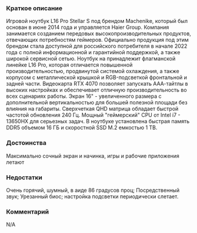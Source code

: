 ### **Краткое описание**
Игровой ноутбук L16 Pro Stellar S под брендом Machenike, который был основан в июне 2014 года и управляется Haier Group. Компания занимается созданием передовых высокопроизводительных продуктов, отвечающих потребностям геймеров. Официально продукция под этим брендом стала доступной для российского потребителя в начале 2022 года с полной информационной и гарантийной поддержкой, а также широкой сервисной сетью.  Ноутбук на принадлежит флагманской линейке L16 Pro, которая отличается повышенной производительностью, продвинутой системой охлаждения, а также корпусом с металлической крышкой и RGB-подсветкой фронтальной и задней части. Видеокарта RTX 4070 позволяет запускать ААА-тайтлы в высоких настройках и обеспечивает отличную производительность во всех сценариях работы. Экран 16" - увеличенного размера с дополнительной вертикальностью для большей полезной площади без влияния на габариты. Сверхчеткая QHD матрица обладает быстрой частотой обновления 240 Гц. Мощный "геймерский" CPU от Intel i7 - 13650HX для серьезных задач. В ноутбуке установлена быстрая память DDR5 объемом 16 ГБ и скоростной SSD M.2 емкостью 1 TB.

### **Достоинства**
Максимально сочный экран и начинка, игры и рабочие приложения летают

### **Недостатки**
Очень горячий, шумный, в аиде 86 градусов проц; Посредственный звук; Урезанный биос; настройка подсветки периодически слетает.

### **Комментарий**
N/A
